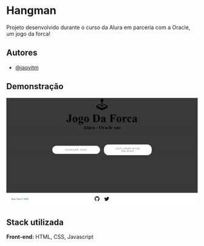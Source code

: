 
# Hangman

Projeto desenvolvido durante o curso da Alura em parceria com a Oracle, um jogo da forca!

## Autores

- [@jaovitm](https://www.github.com/jaovitm)


## Demonstração

![](/ezgif-3-54e64ae630.gif)

## Stack utilizada

**Front-end:** HTML, CSS, Javascript



